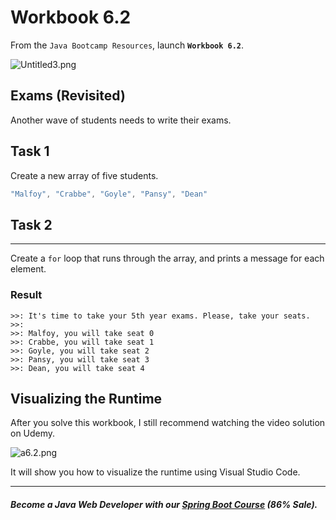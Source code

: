 # Workbook 6.2

From the `Java Bootcamp Resources`, launch **`Workbook 6.2`**.

![Untitled3.png](https://firebasestorage.googleapis.com/v0/b/learnthepart-75aed.appspot.com/o/images%2F81a93ee6-3996-48ae-8172-a08549b94da4?alt=media&token=5756ba0a-6ec6-4e6f-a37a-8fddb3bf559f)

Exams (Revisited)
----------------

Another wave of students needs to write their exams.

## Task 1

Create a new array of five students.

```java
"Malfoy", "Crabbe", "Goyle", "Pansy", "Dean"
```
## Task 2
------

Create a `for` loop that runs through the array, and prints a message for each element.

### Result
```
>>: It's time to take your 5th year exams. Please, take your seats.
>>:
>>: Malfoy, you will take seat 0
>>: Crabbe, you will take seat 1
>>: Goyle, you will take seat 2
>>: Pansy, you will take seat 3
>>: Dean, you will take seat 4
```

## Visualizing the Runtime

After you solve this workbook, I still recommend watching the video solution on Udemy.

![a6.2.png](https://firebasestorage.googleapis.com/v0/b/learnthepart-75aed.appspot.com/o/images%2F649a3fcd-3a89-4826-aeed-cb431bf7e96b?alt=media&token=850f6701-0e25-446f-9cf6-0544a4b01992)

It will show you how to visualize the runtime using Visual Studio Code.

----------
##### Become a Java Web Developer with our [Spring Boot Course](https://udemy-redirect-app.herokuapp.com/spring) (86% Sale).